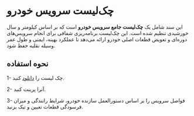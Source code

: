 # چک‌لیست سرویس خودرو

این سند شامل یک **چک‌لیست جامع سرویس خودرو** است که بر اساس کیلومتر و سال خورشیدی تنظیم شده است. این چک‌لیست برنامه‌ریزی شفافی برای انجام سرویس‌های دوره‌ای و تعویض قطعات اصلی خودرو ارائه می‌دهد تا عملکرد بهینه، ایمنی و طول عمر وسیله نقلیه حفظ شود.

## نحوه استفاده
1- چک لیست را [دانلود](https://github.com/Yousha/Car-maintenance-checklist/releases/latest/download/Car.maintenance.checklist.pdf) کنید.

2- آنرا پرینت کنید.

3- فواصل سرویس را بر اساس دستورالعمل سازنده خودرو، شرایط رانندگی و میزان فرسودگی قطعات تعیین و تیک بزنید.

